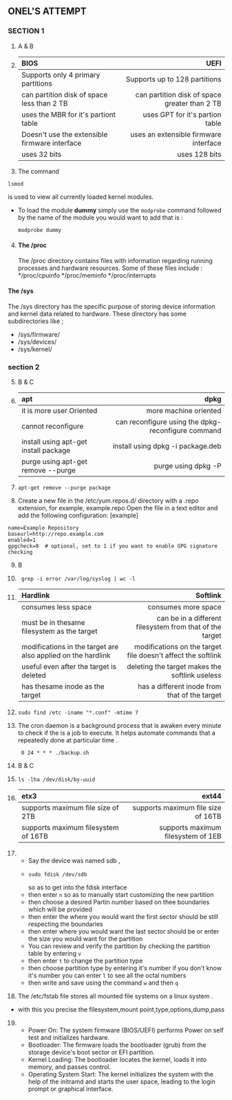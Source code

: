 ## ONEL'S ATTEMPT
### SECTION 1
1. A & B
2. | BIOS         | UEFI          |
   | :----------- | ------------: |
   | Supports only 4 primary partitions | Supports up to 128 partitions      |
   | can partition disk of space less than 2 TB         | can partition disk of space greater than 2 TB          |
   | uses the MBR for it's partiont table | uses GPT for it's partion table |
   | Doesn't use the extensible firmware interface           | uses an extensible firmware interface |
   | uses 32 bits | uses 128 bits|
3. The command
 ```
lsmod
```
is used to view all currently loaded kernel modules. 
* To load the module **dummy** simply use the `modprobe` command followed by the name of the module you would want to add
 that is :
  ```
  modprobe dummy
  ```
4. #### The /proc
   The /proc directory contains files with information regarding running processes and hardware resources. Some of these
files include :
*/proc/cpuinfo
*/proc/meminfo
*/proc/interrupts
 #### The /sys
  The /sys directory has the specific purpose of storing device information and kernel data related to hardware.
  These directory has some subdirectories like ;
  * /sys/firmware/
  * /sys/devices/
  * /sys/kernel/
### section 2
5. B & C
6. | apt | dpkg |
   | :---| ----:|
   |it is more user Oriented | more machine oriented|
   |cannot reconfigure | can reconfigure using the dpkg-reconfigure command |
   |install using apt-get install package | install using dpkg -i package.deb |
   |purge using apt-get remove --purge | purge using dpkg -P |
7. ```
   apt-get remove --purge package
   ```
8. Create a new file in the /etc/yum.repos.d/ directory with a .repo extension, for example, example.repo
Open the file in a text editor and add the following configuration:
[example]
```
name=Example Repository
baseurl=http://repo.example.com
enabled=1
gpgcheck=0  # optional, set to 1 if you want to enable GPG signature checking
```
9. B
10. ```
     grep -i error /var/log/syslog | wc -l
    ```
11. |Hardlink | Softlink|
    |:---|-------:|
    |consumes less space|consumes more space|
    |must be in thesame filesystem as the target | can be in a different filesystem from that of the target |
    |modifications in the target are also applied on the hardlink | modifications on the target file doesn't affect the softlink|
    |useful even after the target is deleted | deleting the target makes the softlink useless |
    |has thesame inode as the target | has a different inode from that of the target|
 12. ```
     sudo find /etc -iname "*.conf" -mtime 7  
     ```
13. The cron daemon is a background process that is awaken every minute to check if the is a job to execute. It helps automate commands that a repeatedly done at particular time
    .
    ```
     0 24 * * * ./backup.sh
    ```
14. B & C
15. ```
    ls -lha /dev/disk/by-uuid
    ``` 
    
16. |etx3 | ext44|
    |:----|------:|
    |supports maximum file size of 2TB|supports maximum file size of 16TB|
    |supports maximum filesystem of 16TB | supports maximum filesystem of 1EB|
17.  * Say the device was named sdb ,
     * ```
       sudo fdisk /dev/sdb
       ```
       so as to get into the fdisk interface
     * then enter `n` so as to manually start customizing the new partition
     * then choose a desired Partin number based on thee boundaries which will be provided
     * then enter the where you would want the first sector should be still respecting the boundaries
     * then enter where you would want the last sector should be or enter the size you would want for the partition
     * You can review and verify the partition by checking the partition table by entering `v`
     * then enter `t` to change the partition type
     * then choose partition type by entering it's number if you don't know it's number you can enter `l` to see all the octal numbers
     * then write and save using the command `w` and then `q`
18. The /etc/fstab file stores all mounted file systems on a linux system .
  * with this you precise the filesystem,mount point,type,options,dump,pass
19. * Power On: The system firmware (BIOS/UEFI) performs Power on self test  and initializes hardware.
    * Bootloader: The firmware loads the bootloader (grub) from the storage device's boot sector or EFI partition.
    * Kernel Loading: The bootloader locates the kernel, loads it into memory, and passes control.
    * Operating System Start: The kernel initializes the system with the help of the initramd and starts the user space, leading to the login prompt or graphical interface.


                
